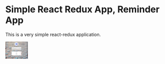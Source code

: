 # Simple React Redux App, Reminder App
This is a very simple react-redux application.

<img src="playGround/ReminderApp.jpg" width="70"/>

